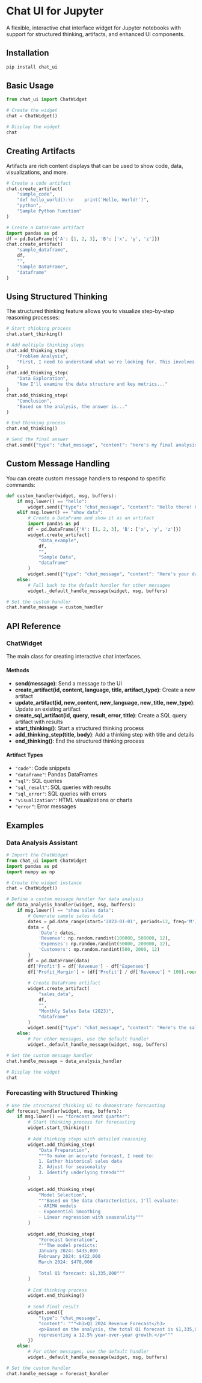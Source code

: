 # Chat UI for Jupyter

A flexible, interactive chat interface widget for Jupyter notebooks with support for structured thinking, artifacts, and enhanced UI components.

## Installation

```bash
pip install chat_ui
```

## Basic Usage

```python
from chat_ui import ChatWidget

# Create the widget
chat = ChatWidget()

# Display the widget
chat
```

## Creating Artifacts

Artifacts are rich content displays that can be used to show code, data, visualizations, and more.

```python
# Create a code artifact
chat.create_artifact(
    "sample_code",
    "def hello_world():\n    print('Hello, World!')",
    "python",
    "Sample Python Function"
)

# Create a DataFrame artifact
import pandas as pd
df = pd.DataFrame({'A': [1, 2, 3], 'B': ['x', 'y', 'z']})
chat.create_artifact(
    "sample_dataframe",
    df,
    "",
    "Sample DataFrame",
    "dataframe"
)
```

## Using Structured Thinking

The structured thinking feature allows you to visualize step-by-step reasoning processes:

```python
# Start thinking process
chat.start_thinking()

# Add multiple thinking steps
chat.add_thinking_step(
    "Problem Analysis", 
    "First, I need to understand what we're looking for. This involves..."
)
chat.add_thinking_step(
    "Data Exploration", 
    "Now I'll examine the data structure and key metrics..."
)
chat.add_thinking_step(
    "Conclusion", 
    "Based on the analysis, the answer is..."
)

# End thinking process
chat.end_thinking()

# Send the final answer
chat.send({"type": "chat_message", "content": "Here's my final analysis..."})
```

## Custom Message Handling

You can create custom message handlers to respond to specific commands:

```python
def custom_handler(widget, msg, buffers):
    if msg.lower() == "hello":
        widget.send({"type": "chat_message", "content": "Hello there! How can I help you?"})
    elif msg.lower() == "show data":
        # Create a DataFrame and show it as an artifact
        import pandas as pd
        df = pd.DataFrame({'A': [1, 2, 3], 'B': ['x', 'y', 'z']})
        widget.create_artifact(
            "data_example",
            df,
            "",
            "Sample Data",
            "dataframe"
        )
        widget.send({"type": "chat_message", "content": "Here's your data!"})
    else:
        # Fall back to the default handler for other messages
        widget._default_handle_message(widget, msg, buffers)

# Set the custom handler
chat.handle_message = custom_handler
```

## API Reference

### ChatWidget

The main class for creating interactive chat interfaces.

#### Methods

- **send(message)**: Send a message to the UI
- **create_artifact(id, content, language, title, artifact_type)**: Create a new artifact
- **update_artifact(id, new_content, new_language, new_title, new_type)**: Update an existing artifact
- **create_sql_artifact(id, query, result, error, title)**: Create a SQL query artifact with results
- **start_thinking()**: Start a structured thinking process
- **add_thinking_step(title, body)**: Add a thinking step with title and details
- **end_thinking()**: End the structured thinking process

#### Artifact Types

- `"code"`: Code snippets
- `"dataframe"`: Pandas DataFrames
- `"sql"`: SQL queries
- `"sql_result"`: SQL queries with results
- `"sql_error"`: SQL queries with errors
- `"visualization"`: HTML visualizations or charts
- `"error"`: Error messages

## Examples

### Data Analysis Assistant

```python
# Import the ChatWidget
from chat_ui import ChatWidget
import pandas as pd
import numpy as np

# Create the widget instance
chat = ChatWidget()

# Define a custom message handler for data analysis
def data_analysis_handler(widget, msg, buffers):
    if msg.lower() == "show sales data":
        # Generate sample sales data
        dates = pd.date_range(start='2023-01-01', periods=12, freq='M')
        data = {
            'Date': dates,
            'Revenue': np.random.randint(100000, 500000, 12),
            'Expenses': np.random.randint(50000, 200000, 12),
            'Customers': np.random.randint(500, 2000, 12)
        }
        df = pd.DataFrame(data)
        df['Profit'] = df['Revenue'] - df['Expenses']
        df['Profit_Margin'] = (df['Profit'] / df['Revenue'] * 100).round(2)
        
        # Create DataFrame artifact
        widget.create_artifact(
            "sales_data",
            df,
            "",
            "Monthly Sales Data (2023)",
            "dataframe"
        )
        widget.send({"type": "chat_message", "content": "Here's the sales data for 2023."})
    else:
        # For other messages, use the default handler
        widget._default_handle_message(widget, msg, buffers)

# Set the custom message handler
chat.handle_message = data_analysis_handler

# Display the widget
chat
```

### Forecasting with Structured Thinking

```python
# Use the structured thinking UI to demonstrate forecasting
def forecast_handler(widget, msg, buffers):
    if msg.lower() == "forecast next quarter":
        # Start thinking process for forecasting
        widget.start_thinking()
        
        # Add thinking steps with detailed reasoning
        widget.add_thinking_step(
            "Data Preparation",
            """To make an accurate forecast, I need to:
            1. Gather historical sales data
            2. Adjust for seasonality
            3. Identify underlying trends"""
        )
        
        widget.add_thinking_step(
            "Model Selection",
            """Based on the data characteristics, I'll evaluate:
            - ARIMA models
            - Exponential Smoothing
            - Linear regression with seasonality"""
        )
        
        widget.add_thinking_step(
            "Forecast Generation",
            """The model predicts:
            January 2024: $435,000
            February 2024: $422,000
            March 2024: $478,000
            
            Total Q1 forecast: $1,335,000"""
        )
        
        # End thinking process
        widget.end_thinking()
        
        # Send final result
        widget.send({
            "type": "chat_message",
            "content": """<h3>Q1 2024 Revenue Forecast</h3>
            <p>Based on the analysis, the total Q1 forecast is $1,335,000, 
            representing a 12.5% year-over-year growth.</p>"""
        })
    else:
        # For other messages, use the default handler
        widget._default_handle_message(widget, msg, buffers)

# Set the custom handler
chat.handle_message = forecast_handler
```